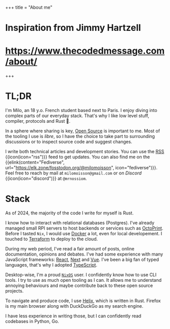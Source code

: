 +++
title = "About me"

# Inspiration from Jimmy Hartzell
# https://www.thecodedmessage.com/about/
+++

# TL;DR
<!-- keep this part synced with homepage -->

I'm Milo, an 18 y.o. French student based next to Paris. I enjoy diving into complex parts of our everyday stack. That's why I like low level stuff, compiler, protocols and Rust 🦀.

<!-- > You can read about [my whole developper experience](@/programmer-bio/index.md) or about [my personal experience](@/life-bio.md). -->

In a sphere where sharing is key, [Open Source](https://opensource.org/osd) is important to me. Most of the tooling I use is *libre*, so I have the choice to take part to surrounding discussions or to inspect source code and suggest changes.

I write both technical articles and development stories. You can use the [RSS](/atom.xml) {{icon(icon="rss")}} feed to get updates. You can also find me on the {{elink(content="Fediverse", url="https://elk.zone/fosstodon.org/@milomoisson", icon="fediverse")}}. Feel free to reach by mail at `milomoisson@gmail.com` or on _Discord_ {{icon(icon="discord")}} at `@mrnossiom`.

# Stack

As of 2024, the majority of the code I write for myself is Rust.

I know how to interact with relational databases (Postgres). I've already managed small RPI servers to host backends or services such as [OctoPrint]. Before I tasted `Nix`, I would use [Docker] a lot, even for local developement. I touched to [Terraform] to deploy to the cloud.

During my web period, I've read a fair amount of posts, online documentation, opinions and debates. I've had some experience with many JavaScript frameworks: [React], [Next] and [Vue]. I've been a big fan of typed languages, that's why I adopted [TypeScript].

Desktop-wise, I'm a proud [`NixOS`] user. I confidently know how to use CLI tools. I try to use as much open tooling as I can. It allows me to understand annoying behaviours and maybe contribute back to these open source projects.

To navigate and produce code, I use [Helix], which is written in Rust. Firefox is my main browser along with DuckDuckGo as my search engine.

I have less experience in writing those, but I can confidently read codebases in Python, Go.

[`NixOS`]: https://nixos.org/
[Helix]: https://helix-editor.com/
[RPI]: https://en.wikipedia.org/wiki/Raspberry_Pi
[OctoPrint]: https://en.wikipedia.org/wiki/OctoPrint
[Docker]: https://en.wikipedia.org/wiki/Docker_(software)
[Terraform]: https://en.wikipedia.org/wiki/Terraform_(software)

[React]: https://react.dev/
[Next]: https://nextjs.org/
[Vue]: https://vuejs.org/
[TypeScript]: https://www.typescriptlang.org/
